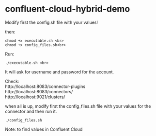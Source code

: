 # confluent-cloud-hybrid-demo


Modify first the config.sh file with your values! <br>

then: <br>
```
chmod +x executable.sh <br>
chmod +x config_files.sh<br>
```

Run:
```
./executable.sh <br>
```

It will ask for username and password for the account.
<br>

Check: <br>
http://localhost:8083/connector-plugins <br>
http://localhost:8083/connectors/ 
<br>
http://localhost:9021/clusters/

when all is up, modify first the config_files.sh file with your values for the connector and then run it. <br>
```
./config_files.sh
```
Note: to find values in Confluent Cloud
